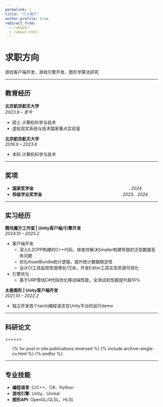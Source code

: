 ```yaml
---
permalink: /
title: "个人简介"
author_profile: true
redirect_from: 
  - /about/
  - /about.html
---
```


# 求职方向  
游戏客户端开发、游戏引擎开发、图形学算法研究  

---

## 教育经历  
**北京航空航天大学**  
*2023.9 – 至今*  
- 硕士 计算机科学与技术  
- 虚拟现实系统与技术国家重点实验室  

**北京航空航天大学**  
*2019.9 – 2023.6*  
- 本科 计算机科学与技术  

---

## 奖项  
- **国家奖学金**　　　　　　　　　　　　　　　　　　　　　　　*2024*  
- **校级学业奖学金**　　　　　　　　　　　　　　　　　　　*2023、2024*  

---

## 实习经历  
**腾讯魔方工作室 | Unity客户端/引擎开发**  
*2024.10 – 2025.2*  
- 客户端开发  
  - 深入IL2CPP构建的C++代码，排查并解决Smaller构建导致的泛型数据丢失问题  
  - 优化AssetBundle统计逻辑，提升统计数据稳定性  
  - 设计CI工具监控资源增长/冗余，开发Editor工具实现资源可视化  
- 引擎优化  
  - 基于URP管线C#代码优化移动端性能，全测试机性能提升超10%  

**太极图形 | Unity客户端开发**  
*2021.10 – 2022.2*  
- 独立开发首个taichi编程语言在Unity平台的运行demo  

---

## 科研论文
======
  <ul>{% for post in site.publications reversed %}
    {% include archive-single-cv.html %}
  {% endfor %}</ul>

---

## 专业技能  
- **编程语言**: C/C++、C#、Python  
- **游戏引擎**: Unity、Unreal  
- **图形API**: OpenGL/GLSL、HLSL  



